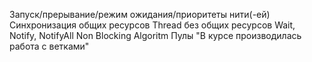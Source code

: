 Запуск/прерывание/режим ожидания/приоритеты нити(-ей) Синхронизация общих ресурсов Thread без общих ресурсов Wait, Notify, NotifyAll Non Blocking Algoritm Пулы
"В курсе производилась работа с ветками"